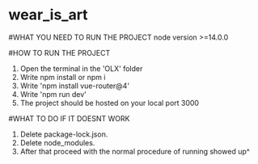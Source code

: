 # wear_is_art

#WHAT YOU NEED TO RUN THE PROJECT
node version >=14.0.0

#HOW TO RUN THE PROJECT

1. Open the terminal in the 'OLX' folder
2. Write npm install or npm i
3. Write 'npm install vue-router@4'
4. Write 'npm run dev'
5. The project should be hosted on your local port 3000


#WHAT TO DO IF IT DOESNT WORK

1. Delete package-lock.json.
2. Delete node_modules.
3. After that proceed with the normal procedure of running showed up^

